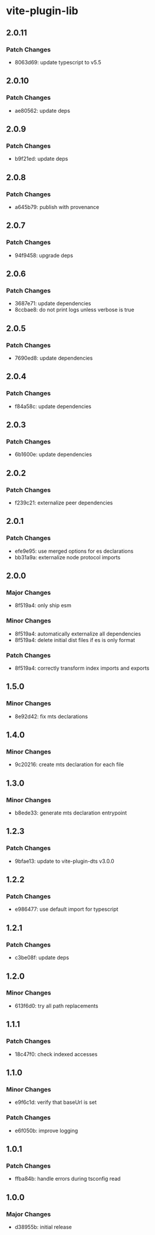 # vite-plugin-lib

## 2.0.11

### Patch Changes

- 8063d69: update typescript to v5.5

## 2.0.10

### Patch Changes

- ae80562: update deps

## 2.0.9

### Patch Changes

- b9f21ed: update deps

## 2.0.8

### Patch Changes

- a645b79: publish with provenance

## 2.0.7

### Patch Changes

- 94f9458: upgrade deps

## 2.0.6

### Patch Changes

- 3687e71: update dependencies
- 8ccbae8: do not print logs unless verbose is true

## 2.0.5

### Patch Changes

- 7690ed8: update dependencies

## 2.0.4

### Patch Changes

- f84a58c: update dependencies

## 2.0.3

### Patch Changes

- 6b1600e: update dependencies

## 2.0.2

### Patch Changes

- f239c21: externalize peer dependencies

## 2.0.1

### Patch Changes

- efe9e95: use merged options for es declarations
- bb31a9a: externalize node protocol imports

## 2.0.0

### Major Changes

- 8f519a4: only ship esm

### Minor Changes

- 8f519a4: automatically externalize all dependencies
- 8f519a4: delete initial dist files if es is only format

### Patch Changes

- 8f519a4: correctly transform index imports and exports

## 1.5.0

### Minor Changes

- 8e92d42: fix mts declarations

## 1.4.0

### Minor Changes

- 9c20216: create mts declaration for each file

## 1.3.0

### Minor Changes

- b8ede33: generate mts declaration entrypoint

## 1.2.3

### Patch Changes

- 9bfae13: update to vite-plugin-dts v3.0.0

## 1.2.2

### Patch Changes

- e986477: use default import for typescript

## 1.2.1

### Patch Changes

- c3be08f: update deps

## 1.2.0

### Minor Changes

- 613f6d0: try all path replacements

## 1.1.1

### Patch Changes

- 18c47f0: check indexed accesses

## 1.1.0

### Minor Changes

- e9f6c1d: verify that baseUrl is set

### Patch Changes

- e6f050b: improve logging

## 1.0.1

### Patch Changes

- ffba84b: handle errors during tsconfig read

## 1.0.0

### Major Changes

- d38955b: initial release

